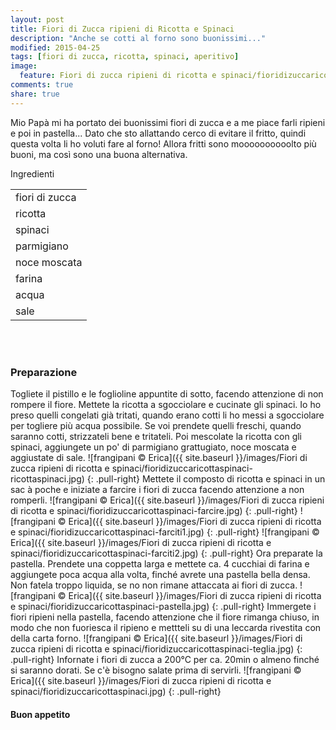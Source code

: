 ```yaml
---
layout: post
title: Fiori di Zucca ripieni di Ricotta e Spinaci
description: "Anche se cotti al forno sono buonissimi..."
modified: 2015-04-25
tags: [fiori di zucca, ricotta, spinaci, aperitivo]
image:
  feature: Fiori di zucca ripieni di ricotta e spinaci/fioridizuccaricottaspinaci-header.jpg
comments: true
share: true
---
```


Mio Papà mi ha portato dei buonissimi fiori di zucca e a me piace farli ripieni e poi in pastella... Dato che sto allattando cerco di evitare il fritto, quindi questa volta li ho voluti fare al forno! Allora fritti sono moooooooooolto più buoni, ma così sono una buona alternativa.


<div class="ingredients">
  <div class="ingredients-title">Ingredienti</div>
  <table>
    <tbody>
      <tr>
        <td>fiori di zucca</td>
      </tr>
      <tr>
        <td>ricotta</td>
      </tr>
      <tr>
        <td>spinaci</td>
      </tr>
      <tr>
        <td>parmigiano</td>
      </tr>
      <tr>
        <td>noce moscata</td>
      </tr>
      <tr>
        <td>farina</td>
      </tr>
      <tr>
        <td>acqua</td>
      </tr>
      <tr>
        <td>sale</td>
      </tr>
    </tbody>
  </table>
  <br></br>
</div>


<h3>
  <font color="grey">
    <i class="icon-cogs"></i>
  </font> Preparazione
</h3>

Togliete il pistillo e le foglioline appuntite di sotto, facendo attenzione di non rompere il fiore. Mettete la ricotta a sgocciolare e cucinate gli spinaci. Io ho preso quelli congelati già tritati, quando erano cotti li ho messi a sgocciolare per togliere più acqua possibile. Se voi prendete quelli freschi, quando saranno cotti, strizzateli bene e tritateli. Poi mescolate la ricotta con gli spinaci, aggiungete un po' di parmigiano grattugiato, noce moscata e aggiustate di sale.
![frangipani © Erica]({{ site.baseurl }}/images/Fiori di zucca ripieni di ricotta e spinaci/fioridizuccaricottaspinaci-ricottaspinaci.jpg)
{: .pull-right}
Mettete il composto di ricotta e spinaci in un sac à poche e iniziate a farcire i fiori di zucca facendo attenzione a non romperli.
![frangipani © Erica]({{ site.baseurl }}/images/Fiori di zucca ripieni di ricotta e spinaci/fioridizuccaricottaspinaci-farcire.jpg)
{: .pull-right}
![frangipani © Erica]({{ site.baseurl }}/images/Fiori di zucca ripieni di ricotta e spinaci/fioridizuccaricottaspinaci-farciti1.jpg)
{: .pull-right}
![frangipani © Erica]({{ site.baseurl }}/images/Fiori di zucca ripieni di ricotta e spinaci/fioridizuccaricottaspinaci-farciti2.jpg)
{: .pull-right}
Ora preparate la pastella. Prendete una coppetta larga e mettete ca. 4 cucchiai di farina e aggiungete poca acqua alla volta, finché avrete una pastella bella densa. Non fatela troppo liquida, se no non rimane attaccata ai fiori di zucca.
![frangipani © Erica]({{ site.baseurl }}/images/Fiori di zucca ripieni di ricotta e spinaci/fioridizuccaricottaspinaci-pastella.jpg)
{: .pull-right}
Immergete i fiori ripieni nella pastella, facendo attenzione che il fiore rimanga chiuso, in modo che non fuoriesca il ripieno e mettteli su di una leccarda rivestita con della carta forno. 
![frangipani © Erica]({{ site.baseurl }}/images/Fiori di zucca ripieni di ricotta e spinaci/fioridizuccaricottaspinaci-teglia.jpg)
{: .pull-right}
Infornate i fiori di zucca a 200°C per ca. 20min o almeno finché si saranno dorati. Se c'è bisogno salate prima di servirli.
![frangipani © Erica]({{ site.baseurl }}/images/Fiori di zucca ripieni di ricotta e spinaci/fioridizuccaricottaspinaci.jpg)
{: .pull-right}

<h4>Buon appetito
  <font color="red">
    <i class="icon-smile"></i>
  </font>
</h4>
